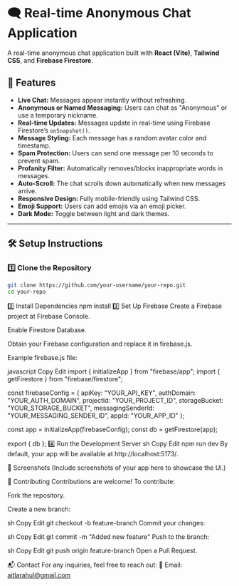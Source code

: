 # 🗨️ Real-time Anonymous Chat Application  

A real-time anonymous chat application built with **React (Vite)**, **Tailwind CSS**, and **Firebase Firestore**.  

## 🚀 Features  

- **Live Chat:** Messages appear instantly without refreshing.  
- **Anonymous or Named Messaging:** Users can chat as "Anonymous" or use a temporary nickname.  
- **Real-time Updates:** Messages update in real-time using Firebase Firestore’s `onSnapshot()`.  
- **Message Styling:** Each message has a random avatar color and timestamp.  
- **Spam Protection:** Users can send one message per 10 seconds to prevent spam.  
- **Profanity Filter:** Automatically removes/blocks inappropriate words in messages.  
- **Auto-Scroll:** The chat scrolls down automatically when new messages arrive.  
- **Responsive Design:** Fully mobile-friendly using Tailwind CSS.  
- **Emoji Support:** Users can add emojis via an emoji picker.  
- **Dark Mode:** Toggle between light and dark themes.  

---

## 🛠️ Setup Instructions  

### 1️⃣ Clone the Repository  
```sh
git clone https://github.com/your-username/your-repo.git
cd your-repo
```

2️⃣ Install Dependencies
npm install
3️⃣ Set Up Firebase
Create a Firebase project at Firebase Console.

Enable Firestore Database.

Obtain your Firebase configuration and replace it in firebase.js.

Example firebase.js file:

javascript
Copy
Edit
import { initializeApp } from "firebase/app";
import { getFirestore } from "firebase/firestore";

const firebaseConfig = {
  apiKey: "YOUR_API_KEY",
  authDomain: "YOUR_AUTH_DOMAIN",
  projectId: "YOUR_PROJECT_ID",
  storageBucket: "YOUR_STORAGE_BUCKET",
  messagingSenderId: "YOUR_MESSAGING_SENDER_ID",
  appId: "YOUR_APP_ID"
};

const app = initializeApp(firebaseConfig);
const db = getFirestore(app);

export { db };
4️⃣ Run the Development Server
sh
Copy
Edit
npm run dev
By default, your app will be available at http://localhost:5173/.

📸 Screenshots
(Include screenshots of your app here to showcase the UI.)

🤝 Contributing
Contributions are welcome! To contribute:

Fork the repository.

Create a new branch:

sh
Copy
Edit
git checkout -b feature-branch
Commit your changes:

sh
Copy
Edit
git commit -m "Added new feature"
Push to the branch:

sh
Copy
Edit
git push origin feature-branch
Open a Pull Request.


📬 Contact
For any inquiries, feel free to reach out:
📧 Email: aitlarahul@gmail.com
